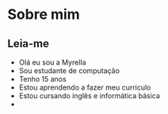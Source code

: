 # Sobre mim
## Leia-me 
- Olá eu sou a Myrella
- Sou estudante  de computação
- Tenho 15 anos 
- Estou  aprendendo a fazer meu curriculo
- Estou cursando inglês e informática básica
- 
